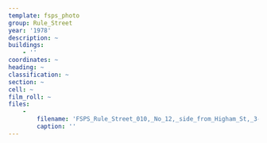 ```yaml
---
template: fsps_photo
group: Rule_Street
year: '1978'
description: ~
buildings:
    - ''
coordinates: ~
heading: ~
classification: ~
section: ~
cell: ~
film_roll: ~
files:
    -
        filename: 'FSPS_Rule_Street_010,_No_12,_side_from_Higham_St,_3-3-C,_1978.png'
        caption: ''
---
```

